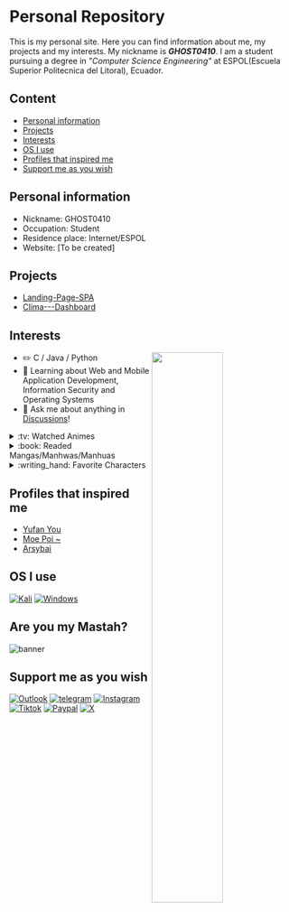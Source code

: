 # Personal Repository
This is my personal site. Here you can find information about me, my projects and my interests. My nickname is ***GHOST0410***. I am a student pursuing a degree in *"Computer Science Engineering"* at ESPOL(Escuela Superior Politecnica del Litoral), Ecuador.
## Content
* [Personal information](#personal-information)
* [Projects](#projects)
* [Interests](#interests)
* [OS I use](#os-i-use)
* [Profiles that inspired me](#profiles-that-inspired-me)
* [Support me as you wish](#support-me-as-you-wish)
## Personal information
* Nickname: GHOST0410
* Occupation: Student
* Residence place: Internet/ESPOL
* Website: [To be created]
## Projects
* [Landing-Page-SPA](https://ghost04102002.github.io/Landing-Page-SPA/)
* [Clima---Dashboard](https://ghost04102002.github.io/Clima---Dashboard/)
## Interests
<picture>
    <source
    srcset="https://github-readme-stats.vercel.app/api?username=Ghost04102002&show_icons=true&theme=dark"
    media="(prefers-color-scheme: dark)"
  />
  <source
    srcset="https://github-readme-stats.vercel.app/api?username=Ghost04102002&show_icons=true"
    media="(prefers-color-scheme: light), (prefers-color-scheme: no-preference)"
  />
  <img align="right" width="50%" src="https://github-readme-stats.vercel.app/api?username=Ghost04102002&show_icons=true" />
</picture>

-   :pencil2: C / Java / Python 
-   :seedling: Learning about Web and Mobile Application Development, Information Security and Operating Systems
-   :thought_balloon: Ask me about anything in [Discussions](https://github.com/Ghost04102002/Ghost04102002/discussions)!
<details>
<summary>:tv: Watched Animes</summary>
  
<!-- favorites_anime starts -->
* [Violet Evergarden](https://www3.animeflv.net/anime/violet-evergarden)
* [Vivy: Fluorite Eye's Song](https://www3.animeflv.net/anime/vivy-fluorite-eyes-song)
* [Mahoutsukai no Yome](https://www3.animeflv.net/anime/mahoutsukai-no-yome)
* [Fumetsu no Anata e](https://www3.animeflv.net/anime/fumetsu-no-anata-e)
* [Blue Period](https://animefenix.tv/blue-period)
* [Mokushiroku no Yonkishi](https://animefenix.tv/mokushiroku-no-yonkishi)
* [Kusuriya no Hitorigoto](https://www3.animeflv.net/anime/kusuriya-no-hitorigoto)
* [Hoshikuzu Telepath](https://www3.animeflv.net/anime/hoshikuzu-telepath)
* [Buta no Liver wa Kanetsu Shiro](https://www3.animeflv.net/anime/buta-no-liver-wa-kanetsu-shiro)
* [Kikansha no Mahou wa Tokubetsu desu](https://www3.animeflv.net/anime/kikansha-no-mahou-wa-tokubetsu-desu)
* [Undead Unluck](https://www3.animeflv.net/anime/undead-unluck)
* [Hametsu no Oukoku](https://www3.animeflv.net/anime/hametsu-no-oukoku)
* [Kamierabi](https://www3.animeflv.net/anime/kamierabi)
* [Konyaku Haki sareta Reijou wo Hirotta Ore ga, Ikenai Koto wo Oshiekomu](https://www3.animeflv.net/anime/konyaku-haki-sareta-reijou-wo-hirotta-ore-ga-ikenai-koto-wo-oshiekomu)
* [Watashi no Oshi wa Akuyaku Reijou.](https://www3.animeflv.net/anime/watashi-no-oshi-wa-akuyaku-reijou)
* [Seiken Gakuin no Makentsukai](https://www3.animeflv.net/anime/seiken-gakuin-no-makentsukai)
* [Shy](https://www3.animeflv.net/anime/shy)
* [Dekoboko Majo no Oyako Jijou](https://www3.animeflv.net/anime/dekoboko-majo-no-oyako-jijou)
* [Sousou no Frieren](https://www3.animeflv.net/anime/sousou-no-frieren)
* [Kimi no Koto ga Daidaidaidaidaisuki na 100-nin no Kanojo](https://www3.animeflv.net/anime/kimi-no-koto-ga-daidaidaidaidaisuki-na-100nin-no-kanojo)
* [Hikikomari Kyuuketsuki no Monmon](https://www3.animeflv.net/anime/hikikomari-kyuuketsuki-no-monmon)
* [Spy x Family](https://www3.animeflv.net/anime/spy-x-family)
* [Kanojo mo Kanojo](https://www3.animeflv.net/anime/kanojo-mo-kanojo)
* [Keikenzumi na Kimi to, Keiken Zero na Ore ga, Otsukiai suru Hanashi.](https://www3.animeflv.net/anime/keikenzumi-na-kimi-to-keiken-zero-na-ore-ga-otsukiai-suru-hanashi)
* [Tate no Yuusha no Nariagari](https://www3.animeflv.net/anime/tate-no-yuusha-no-nariagari)
* [Goblin Slayer](https://www3.animeflv.net/anime/goblin-slayer)
* [Kage no Jitsuryokusha ni Naritakute!](https://www3.animeflv.net/anime/kage-no-jitsuryokusha-ni-naritakute)
* [Tokyo Revengers](https://www3.animeflv.net/anime/tokyo-revengers)
* [Boushoku no Berserk](https://www3.animeflv.net/anime/boushoku-no-berserk)
* [Shangri-La Frontier: Kusoge Hunter, Kamige ni Idoman to su](https://www3.animeflv.net/anime/shangrila-frontier-kusoge-hunter-kamige-ni-idoman-to-su)
* [Ragna Crimson](https://www3.animeflv.net/anime/ragna-crimson)
* [Shiro Seijo to Kuro Bokushi](https://www3.animeflv.net/anime/shiro-seijo-to-kuro-bokushi)
* [Tonikaku Kawaii](https://animefenix.tv/tonikaku-kawaii)
* [Synduality: Noir](https://www3.animeflv.net/anime/synduality-noir)
* [Shinigami Bocchan to Kuro Maid](https://www3.animeflv.net/anime/shinigami-bocchan-to-kuro-maid)
* [Zom 100: Zombie ni Naru made ni Shitai 100 no Koto](https://www3.animeflv.net/anime/zom-100-zombie-ni-naru-made-ni-shitai-100-no-koto)
* [Dark Gathering](https://www3.animeflv.net/anime/dark-gathering)
* [Temple](https://www3.animeflv.net/anime/temple)
* [Dekiru Neko wa Kyou mo Yuuutsu](https://www3.animeflv.net/anime/dekiru-neko-wa-kyou-mo-yuuutsu)
* [Kanojo, Okarishimasu](https://www3.animeflv.net/anime/kanojo-okarishimasu)
* [Jujutsu Kaisen](https://www3.animeflv.net/anime/jujutsu-kaisen-tv)
* [Watashi no Shiawase na Kekkon](https://www3.animeflv.net/anime/watashi-no-shiawase-na-kekkon)
* [Undead Girl Murder Farce](https://www3.animeflv.net/anime/undead-girl-murder-farce)
* [Suki na Ko ga Megane wo Wasureta](https://www3.animeflv.net/anime/suki-na-ko-ga-megane-wo-wasureta)
* [Masamune-kun no Revenge](https://www3.animeflv.net/anime/masamune-kun-no-revenge)
* [Yumemiru Danshi wa Genjitsushugisha](https://www3.animeflv.net/anime/yumemiru-danshi-wa-genjitsushugisha)
* [Fate Stay Night](https://www3.animeflv.net/anime/fate-stay-night)
* [Horimiya](https://www3.animeflv.net/anime/horimiya)
* [Ryza no Atelier: Tokoyami no Joou to Himitsu no Kakurega](https://www3.animeflv.net/anime/ryza-no-atelier-tokoyami-no-joou-to-himitsu-no-kakurega)
* [Uchi no Kaisha no Chiisai Senpai no Hanashi](https://www3.animeflv.net/anime/uchi-no-kaisha-no-chiisai-senpai-no-hanashi)
* [Jitsu wa Ore, Saikyou deshita?](https://www3.animeflv.net/anime/jitsu-wa-ore-saikyou-deshita)
* [Gotoubun no Hanayome](https://www3.animeflv.net/anime/gotoubun-no-hanayome)
* [Kimi wo Aishita Hitori no Boku e](https://www3.animeflv.net/anime/kimi-wo-aishita-hitori-no-boku-e)
* [Boku ga Aishita Subete no Kimi e](https://www3.animeflv.net/anime/boku-ga-aishita-subete-no-kimi-e)
* [Niehime to Kemono no Ou](https://www3.animeflv.net/anime/niehime-to-kemono-no-ou)
* [Oshi No Ko](https://www3.animeflv.net/anime/oshi-no-ko)
* [Kanojo ga Koushaku-tei ni Itta Riyuu](https://www3.animeflv.net/anime/kanojo-ga-koushakutei-ni-itta-riyuu)
* [Kimi wa Houkago Insomnia](https://www3.animeflv.net/anime/kimi-wa-houkago-insomnia)
* [Dead Mount Death Play](https://www3.animeflv.net/anime/dead-mount-death-play)
* [Otonari ni Ginga](https://www3.animeflv.net/anime/otonari-ni-ginga)
* [Isekai One Turn Kill Neesan: Ane Douhan no Isekai Seikatsu Hajimemashita](https://www3.animeflv.net/anime/isekai-one-turn-kill-neesan-ane-douhan-no-isekai-seikatsu-hajimemashita)
* [Mashle](https://www3.animeflv.net/anime/mashle)
* [Megami no Café Terrace](https://www3.animeflv.net/anime/megami-no-cafe-terrace)
* [Edomae Elf](https://www3.animeflv.net/anime/edomae-elf)
* [Yuusha ga Shinda!](https://www3.animeflv.net/anime/yuusha-ga-shinda)
* [Watashi no Yuri wa Oshigoto desu!](https://www3.animeflv.net/anime/watashi-no-yuri-wa-oshigoto-desu)
* [Kaminaki Sekai no Kamisama Katsudou](https://www3.animeflv.net/anime/kaminaki-sekai-no-kamisama-katsudou)
* [Skip to Loafer](https://www3.animeflv.net/anime/skip-to-loafer)
* [Iseleve](https://www3.animeflv.net/anime/iseleve)
* [Jijou wo Shiranai Tenkousei ga Guigui Kuru.](https://www3.animeflv.net/anime/jijou-wo-shiranai-tenkousei-ga-guigui-kuru)
* [Kaguya-sama wa Kokurasetai: Tensai-tachi no Renai Zunousen](https://www3.animeflv.net/anime/kaguyasama-wa-kokurasetai-tensaitachi-no-renai-zunousen)
* [My Home Hero](https://www3.animeflv.net/anime/my-home-hero)
* [Tengoku Daimakyou](https://www3.animeflv.net/anime/tengoku-daimakyou)
* [Jigokuraku](https://www3.animeflv.net/anime/jigokuraku)
* [Yamada-kun to Lv999 no Koi wo Suru](https://www3.animeflv.net/anime/yamadakun-to-lv999-no-koi-wo-suru)
* [Boku no Kokoro no Yabai Yatsu](https://www3.animeflv.net/anime/boku-no-kokoro-no-yabai-yatsu)
* [Shinka no Mi: Shiranai Uchi ni Kachigumi Jinsei](https://www3.animeflv.net/anime/shinka-no-mi-shiranai-uchi-ni-kachigumi-jinsei)
* [Kubo-san wa Mob wo Yurusanai](https://www3.animeflv.net/anime/kubosan-wa-mob-wo-yurusanai)
* [Otonari no Tenshi-sama ni Itsunomanika Dame Ningen ni Sareteita Ken](https://www3.animeflv.net/anime/otonari-no-tenshisama-ni-itsunomanika-dame-ningen-ni-sareteita-ken)
* [NieR:Automata Ver1.1a](https://www3.animeflv.net/anime/nierautomata-ver11a)
* [Ijiranaide, Nagatoro-san](https://www3.animeflv.net/anime/ijiranaide-nagatorosan)
* [Tsundere Akuyaku Reijou Liselotte to Jikkyou no Endou-kun to Kaisetsu no Kobayashi-san](https://www3.animeflv.net/anime/tsundere-akuyaku-reijou-liselotte-to-jikkyou-no-endoukun-to-kaisetsu-no-kobayashisan)
* [Isekai Nonbiri Nouka](https://www3.animeflv.net/anime/isekai-nonbiri-nouka)
* [Spy Kyoushitsu](https://www3.animeflv.net/anime/spy-kyoushitsu)
* [Koori Zokusei Danshi to Cool na Douryou Joshi](https://www3.animeflv.net/anime/koori-zokusei-danshi-to-cool-na-douryou-joshi)
* [Tomo-chan wa Onnanoko!](https://www3.animeflv.net/anime/tomochan-wa-onnanoko)
* [Inu ni Nattara Suki na Hito ni Hirowareta.](https://www3.animeflv.net/anime/inu-ni-nattara-suki-na-hito-ni-hirowareta)
* [Tensei Oujo to Tensai Reijou no Mahou Kakumei](https://www3.animeflv.net/anime/tensei-oujo-to-tensai-reijou-no-mahou-kakumei)
* [Chainsaw Man](https://www3.animeflv.net/anime/chainsaw-man)
* [Fuufu Ijou, Koibito Miman.](https://www3.animeflv.net/anime/fuufu-ijou-koibito-miman)
* [Mairimashita! Iruma-kun](https://www3.animeflv.net/anime/mairimashita-irumakun)
* [Blue Lock](https://www3.animeflv.net/anime/blue-lock)
* [Bocchi the Rock!](https://www3.animeflv.net/anime/bocchi-the-rock)
* [Mob Psycho 100](https://www3.animeflv.net/anime/mob-psycho-100)
* [Futoku no Guild](https://www3.animeflv.net/anime/futoku-no-guild)
* [Shinobi no Ittoki](https://www3.animeflv.net/anime/shinobi-no-ittoki)
* [Shinmai Renkinjutsushi no Tenpo Keiei](https://www3.animeflv.net/anime/shinmai-renkinjutsushi-no-tenpo-keiei)
* [Boku no Hero Academia](https://www3.animeflv.net/anime/boku-no-hero-academia-2016)
* [Uzaki-chan wa Asobitai!](https://www3.animeflv.net/anime/uzakichan-wa-asobitai)
* [Yuusha Party wo Tsuihou sareta Beast Tamer, Saikyoushu no Nekomimi Shoujo to Deau](https://www3.animeflv.net/anime/yuusha-party-wo-tsuihou-sareta-beast-tamer-saikyoushu-no-nekomimi-shoujo-to-deau)
* [Tensei shitara Ken Deshita](https://www3.animeflv.net/anime/tensei-shitara-ken-deshita)
* [Akuyaku Reijou nanode Last Boss wo Kattemimashita](https://www3.animeflv.net/anime/akuyaku-reijou-nanode-last-boss-wo-kattemimashita)
* [Cyberpunk: Edgerunners](https://www3.animeflv.net/anime/cyberpunk-edgerunners)
* [Kakegurui](https://www3.animeflv.net/anime/kakegurui)
* [Totsukuni no Shoujo (2022)](https://www3.animeflv.net/anime/totsukuni-no-shoujo-2022)
* [Fuuto Tantei](https://www3.animeflv.net/anime/fuuto-tantei)
* [Dungeon ni Deai wo Motomeru no wa Machigatteiru Darou ka](https://www3.animeflv.net/anime/dungeon-ni-deai-wo-motomeru-no-wa-machigatteiru-darou-ka)
* [Soredemo Ayumu wa Yosetekuru](https://www3.animeflv.net/anime/soredemo-ayumu-wa-yosetekuru)
* [Hoshi no Samidare](https://www3.animeflv.net/anime/hoshi-no-samidare)
* [Yofukashi no Uta](https://www3.animeflv.net/anime/yofukashi-no-uta)
* [Mamahaha no Tsurego ga Motokano datta](https://www3.animeflv.net/anime/mamahaha-no-tsurego-ga-motokano-datta)
* [Made in Abyss](https://www3.animeflv.net/anime/made-in-abyss)
* [Isekai Ojisan](https://www3.animeflv.net/anime/isekai-ojisan)
* [Isekai Meikyuu de Harem wo](https://www3.animeflv.net/anime/isekai-meikyuu-de-harem-wo)
* [Kinsou no Vermeil](https://www3.animeflv.net/anime/kinsou-no-vermeil)
* [Youkoso Jitsuryoku Shijou Shugi no Kyoushitsu e](https://www3.animeflv.net/anime/youkoso-jitsuryoku-shijou-shugi-no-kyoushitsu-e-tv)
* [RWBY: Hyousetsu Teikoku](https://www3.animeflv.net/anime/rwby-hyousetsu-teikoku)
* [Lycoris Recoil](https://www3.animeflv.net/anime/lycoris-recoil)
* [Engage Kiss](https://www3.animeflv.net/anime/engage-kiss)
* [Given](https://www3.animeflv.net/anime/given)
* [Kakkou no Iinazuke](https://www3.animeflv.net/anime/kakkou-no-iinazuke)
* [Kawaii dake ja Nai Shikimori-san](https://www3.animeflv.net/anime/kawaii-dake-ja-nai-shikimorisan)
* [Koi wa Sekai Seifuku no Ato de](https://www3.animeflv.net/anime/koi-wa-sekai-seifuku-no-ato-de)
* [Gaikotsu Kishi-sama, Tadaima Isekai e Odekakechuu](https://www3.animeflv.net/anime/gaikotsu-kishisama-tadaima-isekai-e-odekakechuu)
* [Komi-san wa, Comyushou desu.](https://www3.animeflv.net/anime/komisan-wa-comyushou-desu)
* [Tomodachi Game](https://www3.animeflv.net/anime/tomodachi-game)
* [Otome Game Sekai wa Mob ni Kibishii Sekai desu](https://www3.animeflv.net/anime/otome-game-sekai-wa-mob-ni-kibishii-sekai-desu)
* [Shokei Shoujo no Virgin Road](https://www3.animeflv.net/anime/shokei-shoujo-no-virgin-road)
* [Aharen-san wa Hakarenai](https://www3.animeflv.net/anime/aharensan-wa-hakarenai)
* [Rikei ga Koi ni Ochita no de Shoumei shitemita.](https://www3.animeflv.net/anime/rikei-ga-koi-ni-ochita-no-de-shoumei-shitemita)
* [Fantasy Bishoujo Juniku Ojisan to](https://www3.animeflv.net/anime/fantasy-bishoujo-juniku-ojisan-to)
* [Akebi-chan no Sailor-fuku](https://www3.animeflv.net/anime/akebichan-no-sailorfuku)
* [Sono Bisque Doll wa Koi wo Suru](https://www3.animeflv.net/anime/sono-bisque-doll-wa-koi-wo-suru)
* [Shuumatsu no Harem](https://www3.animeflv.net/anime/shuumatsu-no-harem)
* [Kimetsu no Yaiba](https://www3.animeflv.net/anime/kimetsu-no-yaiba)
* [Senpai ga Uzai Kouhai no Hanashi](https://www3.animeflv.net/anime/senpai-ga-uzai-kouhai-no-hanashi)
* [Taishou Otome Otogibanashi](https://www3.animeflv.net/anime/taishou-otome-otogibanashi)
* [Platinum End](https://www3.animeflv.net/anime/platinum-end)
* [Sekai Saikou no Ansatsusha, Isekai Kizoku ni Tensei suru](https://www3.animeflv.net/anime/shin-shinka-no-mi-shiranai-uchi-ni-kachigumi-jinsei)
* [Takt Op. Destiny](https://www3.animeflv.net/anime/takt-op-destiny)
* [Shin Shinka no Mi: Shiranai Uchi ni Kachigumi Jinsei](https://www3.animeflv.net/anime/overlord)
* [Mieruko-chan](https://www3.animeflv.net/anime/mierukochan)
* [86 - Eighty Six](https://www3.animeflv.net/anime/86-eighty-six)
* [Nanatsu no Taizai: Seisen no Shirushi](https://www3.animeflv.net/anime/nanatsu-no-taizai-seisen-no-shirushi)
* [Ganbare Douki-chan](https://www3.animeflv.net/anime/ganbare-doukichan)
* [Getsuyoubi no Tawawa](https://www3.animeflv.net/anime/getsuyoubi-no-tawawa)
* [Jahy-sama wa Kujikenai!](https://www3.animeflv.net/anime/jahysama-wa-kujikenai)
* [Megami-ryou no Ryoubo-kun.](https://www3.animeflv.net/anime/megamiryou-no-ryoubokun)
* [Kobayashi-san Chi no Maid Dragon](https://www3.animeflv.net/anime/kobayashi-san-chi-no-maid-dragon)
* [Tsuki ga Michibiku Isekai Douchuu](https://www3.animeflv.net/anime/tsuki-ga-michibiku-isekai-douchuu)
* [Uramichi Oniisan](https://www3.animeflv.net/anime/uramichi-oniisan)
* [Tantei wa Mou, Shindeiru.](https://www3.animeflv.net/anime/tantei-wa-mou-shindeiru)
* [Bokutachi no Remake](https://www3.animeflv.net/anime/bokutachi-no-remake)
* [Kageki Shoujo!!](https://www3.animeflv.net/anime/kageki-shoujo)
* [Vanitas no Carte](https://www3.animeflv.net/anime/vanitas-no-carte)
* [Shuumatsu no Walküre](https://www3.animeflv.net/anime/shuumatsu-no-walkure)
* [Osananajimi ga Zettai ni Makenai Love Comedy](https://www3.animeflv.net/anime/osananajimi-ga-zettai-ni-makenai-love-comedy)
* [Slime Taoshite 300-nen, Shiranai Uchi ni Level Max ni Nattemashita](https://www3.animeflv.net/anime/slime-taoshite-300nen-shiranai-uchi-ni-level-max-ni-nattemashita)
* [Isekai Maou to Shoukan Shoujo no Dorei Majutsu](https://www3.animeflv.net/anime/isekai-maou-to-shoukan-shoujo-no-dorei-majutsu)
* [Gokushufudou](https://www3.animeflv.net/anime/gokushufudou)
* [Zombieland Saga](https://www3.animeflv.net/anime/zombieland-saga)
* [Hige wo Soru. Soshite Joshikousei wo Hirou](https://www3.animeflv.net/anime/hige-wo-soru-soshite-joshikousei-wo-hirou)
* [Sentouin, Hakenshimasu!](https://www3.animeflv.net/anime/sentouin-hakenshimasu)
* [Shaman King (2021)](https://www3.animeflv.net/anime/shaman-king-2021)
* [Joran: The Princess of Snow and Blood](https://www3.animeflv.net/anime/joran-the-princess-of-snow-and-blood)
* [Koi to Yobu ni wa Kimochi Warui](https://www3.animeflv.net/anime/koi-to-yobu-ni-wa-kimochi-warui)
* [Kaifuku Jutsushi no Yarinaoshi](https://www3.animeflv.net/anime/kaifuku-jutsushi-no-yarinaoshi)
* [Wonder Egg Priority](https://www3.animeflv.net/anime/wonder-egg-priority)
* [Kumo Desu ga, Nani ka?](https://www3.animeflv.net/anime/kumo-desu-ga-nani-ka)
* [Yakusoku no Neverland](https://www3.animeflv.net/anime/yakusoku-no-neverland)
* [Kamisama ni Natta Hi](https://www3.animeflv.net/anime/kamisama-ni-natta-hi)
* [Munou na Nana](https://www3.animeflv.net/anime/munou-na-nana)
* [Yahari Ore no Seishun Love Come wa Machigatteiru](https://www3.animeflv.net/anime/yahari-ore-no-seishun-love-come-wa-machigatteiru)
* [Enen no Shouboutai](https://www3.animeflv.net/anime/enen-no-shouboutai)
* [Gleipnir](https://www3.animeflv.net/anime/gleipnir)
* [Plunderer](https://www3.animeflv.net/anime/plunderer)
* [Tenki no Ko](https://www3.animeflv.net/anime/tenki-no-ko)
* [Seishun Buta Yarou wa Bunny Girl Senpai no Yume wo Minai](https://www3.animeflv.net/anime/seishun-buta-yarou-wa-bunny-girl-senpai-no-yume-wo-minai)
* [Kimi to, Nami ni Noretara](https://www3.animeflv.net/anime/kimi-to-nami-ni-noretara)
* [One Punch Man](https://www3.animeflv.net/anime/one-punch-man)
* [Domestic na Kanojo](https://www3.animeflv.net/anime/domestic-na-kanojo)
* [3D Kanojo: Real Girl](https://www3.animeflv.net/anime/3d-kanojo-real-girl)
* [Tokyo Ghoul](https://www3.animeflv.net/anime/tokyo-ghoul)
* [Kishuku Gakkou no Juliet](https://www3.animeflv.net/anime/kishuku-gakkou-no-juliet)
* [Kimi no Suizou wo Tabetai](https://www3.animeflv.net/anime/kimi-no-suizou-wo-tabetai)
* [Grand Blue](https://www3.animeflv.net/anime/grand-blue)
* [Asobi Asobase](https://www3.animeflv.net/anime/asobi-asobase)
* [Wotaku ni Koi wa Muzukashii](https://www3.animeflv.net/anime/wotaku-ni-koi-wa-muzukashii)
* [Darling in the FranXX](https://www3.animeflv.net/anime/darling-in-the-franxx)
* [Aho Girl](https://www3.animeflv.net/anime/aho-girl)
* [Kuzu no Honkai](https://www3.animeflv.net/anime/kuzu-no-honkai)
* [Kimi no Na wa](https://www3.animeflv.net/anime/kimi-no-na-wa)
* [Charlotte](https://www3.animeflv.net/anime/charlotte)
* [Saint Seiya](https://www3.animeflv.net/anime/saint-seya)
* [Plastic Memories](https://www3.animeflv.net/anime/plastic-memories)
* [Shigatsu wa Kimi no Uso](https://www3.animeflv.net/anime/shigatsu-wa-kimi-no-uso)
* [Kiseijuu: Sei no Kakuritsu](https://www3.animeflv.net/anime/kiseijuu-sei-no-kakuritsu)
* [Ao Haru Ride](https://www3.animeflv.net/anime/ao-haru-ride)
* [Black Bullet](https://www3.animeflv.net/anime/black-bullet)
* [Golden Time](https://www3.animeflv.net/anime/golden-time)
* [Ano Hi Mita Hana no Namae o Boku-tachi wa Mada Shiranai](https://www3.animeflv.net/anime/ano-hana)
* [Mirai Nikki](https://www3.animeflv.net/anime/mirai-nikki-2011)
* [Hotarubi no Mori e](https://www3.animeflv.net/anime/hotarubi-no-mori-e)
* [Fullmetal Alchemist: Brotherhood](https://www3.animeflv.net/anime/fullmetal-alchemist-brotherhood)
* [Byousoku 5 Centimeter](https://www3.animeflv.net/anime/byousoku-5-centimeter)
* [Elfen Lied](https://www3.animeflv.net/anime/elfen-lied)
* [Tsukihime, Lunar Legend](https://www3.animeflv.net/anime/tsukihime)
* [Hotaru no Haka](https://www3.animeflv.net/anime/hotaru-no-haka)
* [Zuihou de Zhaohuan Shi](https://animefenix.tv/zuihou-de-zhaohuan-shi-the-last-summoner)
* [Tenkuu Shinpan](https://animefenix.tv/tenkuu-shinpan)
* [Kaizoku Oujo](https://animefenix.tv/kaizoku-oujo)
* [Kami no Tou: Tower of God](https://animefenix.tv/kami-no-tou-tower-of-god)
* [Paripi Koumei](https://animefenix.tv/paripi-koumei)
* [Another World](https://animefenix.tv/another-world)
* [Hello World](https://animefenix.tv/hello-world)
* [Josee to Tora to Sakana-tachi](https://animefenix.tv/josee-to-tora-to-sakana-tachi)
* [Summer Time Render](https://animefenix.tv/summer-time-render)
* [Overlord](https://www3.animeflv.net/anime/overlord)
* [Tensei shitara Slime Datta Ken](https://www3.animeflv.net/anime/tensei-shitara-slime-datta-ken)
* [Youjo Senki](https://www3.animeflv.net/anime/youjo-senki)
* [Mushoku Tensei: Isekai Ittara Honki Dasu](https://www3.animeflv.net/anime/mushoku-tensei-isekai-ittara-honki-dasu)
* [Re:Zero kara Hajimeru Isekai Seikatsu](https://www3.animeflv.net/anime/rezero-kara-hajimeru-isekai-seikatsu)
  
<!-- favorites_anime ends -->

</details>
<details>
<summary>:book: Readed Mangas/Manhwas/Manhuas</summary>
  
<!-- favorites_manga starts -->
* [Solo Leveling](https://visortmo.com/library/manhwa/217/solo-leveling)

  
* [My Lesbian Experience With Loneliness](https://visortmo.com/library/manga/19348/my-lesbian-experience-with-loneliness)
* [Out of the Blue!](https://visortmo.com/library/manga/11973/out-of-the-blue)
* [No es seguro para el trabajo](https://visortmo.com/library/manhwa/71979/no-es-seguro-para-el-trabajo)
* [Oyasumi Punpun](https://visortmo.com/library/manga/11070/oyasumi-punpun)
* [Sayonara Eri](https://visortmo.com/library/one_shot/68382/sayonara-eri)
* [Shonen no Abyss-Senkou Shojo](https://visortmo.com/library/manga/65531/shonen-no-abyss-senkou-shojo)
* [Nettai-gyo wa Yuki ni Kogareru](https://visortmo.com/library/manga/33779/nettai-gyo-wa-yuki-ni-kogareru)
* [Secret Alliance](https://visortmo.com/library/manhwa/48403/secret-alliance)
* [Ver sus calzones me permite seguir](https://visortmo.com/library/manhwa/43743/ver-sus-calzones-me-permite-seguir)
* [Umibe no Onnanoko](https://visortmo.com/library/manga/8719/umibe-no-onnanoko)
* [Verano Floreciente](https://visortmo.com/library/manga/69772/verano-floreciente)
* [Sodom no Hana ni Kiraboshi](https://visortmo.com/library/manga/50809/sodom-no-hana-ni-kiraboshi)
* [I Need You, Noona](https://visortmo.com/library/manhwa/68442/i-need-you-noona)
* [Is love the answer?](https://visortmo.com/library/manga/75461/es-amor-la-respuesta)
* [Finished work?](https://visortmo.com/library/manhwa/69375/has-terminado-de-trabajar)
* [Amiga de la infancia](https://visortmo.com/library/manhwa/70176/amiga-de-la-infancia)
* [Bean Curd Woman](https://visortmo.com/library/manhwa/68058/bean-curd-woman)
* [Between Summer and Fall](https://visortmo.com/library/manhwa/22961/Between-Summer-and-Fall)
* [Cruzando la línea de los 20 años](https://visortmo.com/library/manhwa/63345/cruzando-la-linea-de-los-20-anos)
* [Cuñado, ponte duro](https://visortmo.com/library/manhwa/68857/cunado-ponte-duro)
* [Go-Tobun no Hanayome](https://visortmo.com/library/manga/23106/go-tobun-no-hanayome)
* [Her Summon](https://visortmo.com/library/manhwa/93/her-summon)
* [How About This Attitude?](https://visortmo.com/library/manhwa/68643/how-about-this-attitude)
* [I Am Custom Made](https://visortmo.com/library/one_shot/42408/i-am-custom-made)
* [Kaguya-sama wa Kokurasetai: Tensai-tachi no Ren'ai Zunōsen](https://visortmo.com/library/manga/131/kaguya-sama-wa-kokurasetai-tensai-tachi-no-renai-zunosen)
* [Kaguya-sama wo Kataritai](https://visortmo.com/library/manga/41351/kaguya-sama-wo-kataritai)
* [Kanojo, Hitomishirimasu](https://visortmo.com/library/manga/51098/kanojo-hitomishirimasu)
* [Kanojo, Okarishimasu ~ Antología](https://visortmo.com/library/manga/52414/kanojo-okarishimasu-antologia)
* [Le pregunté a mi primera novia porqué decidió salir conmigo](https://visortmo.com/library/manga/76725/hajimete-dekita-kanojo-ni-nande-tsukiattekureta-no-ka-kiitemita)
* [Look Back](https://visortmo.com/library/one_shot/61622/look-back)
* [Los 10 años en que más te Amé](https://visortmo.com/library/manhua/41563/los-10-anos-en-que-mas-te-ame)
* [Machida-kun no sekai](https://visortmo.com/library/manga/15539/machida-kun-no-sekai)
* [Mine-kun es asexual](https://visortmo.com/library/one_shot/75207/mine-kun-es-asexual)
* [My Broken Mariko](https://visortmo.com/library/manga/47758/my-broken-mariko)
* [My First Time](https://visortmo.com/library/manhwa/70224/my-first-time)
* [SILENT WAR](https://visortmo.com/library/manhwa/44196/my-kingdom)
* [College Life Starts With Clubs](https://visortmo.com/library/manhwa/67761/college-life-starts-with-clubs)
* [Reincarnation of the Battle God](https://visortmo.com/library/manhwa/61036/reincarnation-of-the-battle-god)

  


<!-- favorites_manga ends -->

</details>
<details>
<summary>:writing_hand: Favorite Characters</summary>
  
<!-- favorites_characters starts -->
* ![Violet Evergarden](https://e1.pxfuel.com/desktop-wallpaper/546/503/desktop-wallpaper-violet-evergarden-android-violet-evergarden.jpg)[Violet Evergarden](https://anilist.co/character/90169/Violet-Evergarden)
* ![Globin Slayer](https://c.wallhere.com/photos/82/6c/Goblin_Slayer_anime_red_background_armor-1542707.jpg!d)[Goblin Slayer](https://anilist.co/character/126458/Goblin-Slayer)
* [Vladilena Milizé](https://anilist.co/character/141061)
<!-- favorites_characters ends -->

<!-- 
Feel free to contact me :yum:
<br><br>
<a href="https://t.me/moepoi" target="_blank"><img src="https://img.shields.io/badge/Telegram-%40moepoi-28a8ea"></a>
<a rel="me" href="https://moe.onl/@moepoi" target="_blank"><img src="https://img.shields.io/badge/Mastodon-%40moepoi-blueviolet"></a>
<a href="https://linkedin.com/in/moepoi" target="_blank"><img src="https://img.shields.io/badge/LinkedIn-moepoi-informational"></a>
<a href="mailto:moe@poi.lol"><img src="https://img.shields.io/badge/Email-moe%40poi.lol-orange"></a>
<a href="https://moepoi.dev" target="_blank"><img src="https://img.shields.io/badge/Personal%20Site-moepoi.dev-red"></a>
-->


</details>

## Profiles that inspired me
* [Yufan You](https://github.com/ouuan)
* [Moe Poi ~](https://github.com/moepoi)
* [Arsybai](https://github.com/Arsybai)

## OS I use
[![Kali](https://img.shields.io/badge/Kali-19CCBF?style=for-the-badge&logo=kalilinux&logoColor=white)](https://www.kali.org/)
[![Windows](https://img.shields.io/badge/Windows-0078D6?style=for-the-badge&logo=windows&logoColor=white)](https://www.microsoft.com/en-us/windows/)

## Are you my Mastah?
![banner](https://c.wallhere.com/photos/b2/b2/Fate_Stay_Night_Tohsaka_Rin_Saber_anime_girls_anime_Fate_Series_maid_outfit-339042.jpg!d)


## Support me as you wish
[![Outlook](https://img.shields.io/badge/Outlook-00109A?style=for-the-badge&logo=gmail&logoColor=white)](mailto:edusemac@espol.edu.ec) [![telegram](https://img.shields.io/badge/Telegram-2CA5E0?style=for-the-badge&logo=telegram&logoColor=white)](https://t.me/GHOST04102002)
[![Instagram](https://img.shields.io/badge/Instagram-E4405F?style=for-the-badge&logo=instagram&logoColor=white)](https://www.instagram.com/ghost04102002)
[![Tiktok](https://img.shields.io/badge/TikTok-000000?style=for-the-badge&logo=tiktok&logoColor=white)](https://www.tiktok.com/@ghost0410?_t=8hTxFW4TimT&_r=1)
[![Paypal](https://img.shields.io/badge/PayPal-00457C?style=for-the-badge&logo=paypal&logoColor=white)](https://www.paypal.com/paypalme/GHOST04102002)
[![X](https://img.shields.io/badge/-000000?style=for-the-badge&logo=x&logoColor=white)](https://x.com/GHOST04102002?t=g4iwSsj_FPZFZwitlFJ26w&s=09)
<!--
**Ghost04102002/Ghost04102002** is a ✨ _special_ ✨ repository because its `README.md` (this file) appears on your GitHub profile.

Here are some ideas to get you started:

- 🔭 I’m currently working on ...
- 🌱 I’m currently learning ...
- 👯 I’m looking to collaborate on ...
- 🤔 I’m looking for help with ...
- 💬 Ask me about ...
- 📫 How to reach me: ...
- 😄 Pronouns: ...
- ⚡ Fun fact: ...
-->
